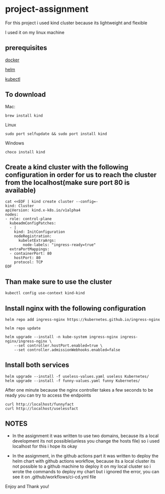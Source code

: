 # project-assignment
For this project i used kind cluster because its lightweight and flexible

I used it on my linux machine

## prerequisites
[docker](https://docs.docker.com/engine/install/)

[helm](https://helm.sh/docs/intro/install/)

[kubectl](https://kubernetes.io/docs/tasks/tools/)

## To download 

Mac:

```
brew install kind
```

Linux
```
sudo port selfupdate && sudo port install kind
```

Windows
```
choco install kind
```

## Create a kind cluster with the following configuration in order for us to reach the cluster from the localhost(make sure port 80 is available)
```
cat <<EOF | kind create cluster --config=-
kind: Cluster
apiVersion: kind.x-k8s.io/v1alpha4
nodes:
- role: control-plane
  kubeadmConfigPatches:
  - |
    kind: InitConfiguration
    nodeRegistration:
      kubeletExtraArgs:
        node-labels: "ingress-ready=true"
  extraPortMappings:
  - containerPort: 80
    hostPort: 80
    protocol: TCP
EOF
```


## Than make sure to use the cluster
```
kubectl config use-context kind-kind
```


## Install nginx with the following configuration
```
helm repo add ingress-nginx https://kubernetes.github.io/ingress-nginx

helm repo update

helm upgrade --install -n kube-system ingress-nginx ingress-nginx/ingress-nginx \
    --set controller.hostPort.enabled=true \
    --set controller.admissionWebhooks.enabled=false
```


## Install both services
```
helm upgrade --install -f useless-values.yaml useless Kubernetes/
helm upgrade --install -f funny-values.yaml funny Kubernetes/
```

After one minute because the nginx controller takes a few seconds to be ready you can try to access the endpoints

```
curl http://localhost/funnyfact
curl http://localhost/uselessfact
```


## NOTES

- In the assignment it was written to use two domains, because its a local development its not possible(unless you change the hosts file) so i used localhost for this i hope its okay

- In the assignment, in the github actions part it was written to deploy the helm chart with github actions workflow, because its a local cluster its not possible to a github machine to deploy it on my local cluster so i wrote the commands to deploy my chart but i ignored the error, you can see it on .github/workflows/ci-cd.yml file


Enjoy and Thank you!